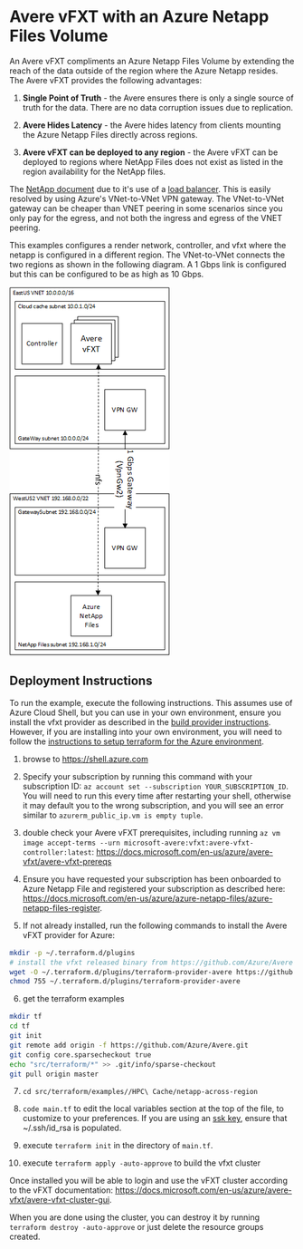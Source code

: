 # Avere vFXT with an Azure Netapp Files Volume

An Avere vFXT compliments an Azure Netapp Files Volume by extending the reach of the data outside of the region where the Azure Netapp resides.  The Avere vFXT provides the following advantages:

1. **Single Point of Truth** - the Avere ensures there is only a single source of truth for the data.  There are no data corruption issues due to replication.

2. **Avere Hides Latency** - the Avere hides latency from clients mounting the Azure Netapp Files directly across regions.

3. **Avere vFXT can be deployed to any region** - the Avere vFXT can be deployed to regions where NetApp Files does not exist as listed in the region availability for the NetApp files.

The [NetApp document](https://docs.microsoft.com/en-us/azure/azure-netapp-files/azure-netapp-files-create-volumes#best-practice) due to it's use of a [load balancer](https://docs.microsoft.com/en-us/azure/virtual-network/virtual-networks-faq#what-are-the-constraints-related-to-global-vnet-peering-and-load-balancers).  This is easily resolved by using Azure's VNet-to-VNet VPN gateway.  The VNet-to-VNet gateway can be cheaper than VNET peering in some scenarios since you only pay for the egress, and not both the ingress and egress of the VNET peering.

This examples configures a render network, controller, and vfxt where the netapp is configured in a different region.  The VNet-to-VNet connects the two regions as shown in the following diagram.  A 1 Gbps link is configured but this can be configured to be as high as 10 Gbps.

![The architecture](../../../../../docs/images/terraform/netapp-across-region.png)

## Deployment Instructions

To run the example, execute the following instructions.  This assumes use of Azure Cloud Shell, but you can use in your own environment, ensure you install the vfxt provider as described in the [build provider instructions](../../../providers/terraform-provider-avere#build-the-terraform-provider-binary).  However, if you are installing into your own environment, you will need to follow the [instructions to setup terraform for the Azure environment](https://docs.microsoft.com/en-us/azure/terraform/terraform-install-configure).

1. browse to https://shell.azure.com

2. Specify your subscription by running this command with your subscription ID:  ```az account set --subscription YOUR_SUBSCRIPTION_ID```.  You will need to run this every time after restarting your shell, otherwise it may default you to the wrong subscription, and you will see an error similar to `azurerm_public_ip.vm is empty tuple`.

3. double check your Avere vFXT prerequisites, including running `az vm image accept-terms --urn microsoft-avere:vfxt:avere-vfxt-controller:latest`: https://docs.microsoft.com/en-us/azure/avere-vfxt/avere-vfxt-prereqs

4. Ensure you have requested your subscription has been onboarded to Azure Netapp File and registered your subscription as described here: https://docs.microsoft.com/en-us/azure/azure-netapp-files/azure-netapp-files-register.

5. If not already installed, run the following commands to install the Avere vFXT provider for Azure:
```bash
mkdir -p ~/.terraform.d/plugins
# install the vfxt released binary from https://github.com/Azure/Avere
wget -O ~/.terraform.d/plugins/terraform-provider-avere https://github.com/Azure/Avere/releases/download/tfprovider_v0.8.4/terraform-provider-avere
chmod 755 ~/.terraform.d/plugins/terraform-provider-avere
```

6. get the terraform examples
```bash
mkdir tf
cd tf
git init
git remote add origin -f https://github.com/Azure/Avere.git
git config core.sparsecheckout true
echo "src/terraform/*" >> .git/info/sparse-checkout
git pull origin master
```

7. `cd src/terraform/examples//HPC\ Cache/netapp-across-region`

8. `code main.tf` to edit the local variables section at the top of the file, to customize to your preferences.  If you are using an [ssk key](https://docs.microsoft.com/en-us/azure/virtual-machines/linux/mac-create-ssh-keys), ensure that ~/.ssh/id_rsa is populated.

9. execute `terraform init` in the directory of `main.tf`.

10. execute `terraform apply -auto-approve` to build the vfxt cluster

Once installed you will be able to login and use the vFXT cluster according to the vFXT documentation: https://docs.microsoft.com/en-us/azure/avere-vfxt/avere-vfxt-cluster-gui.

When you are done using the cluster, you can destroy it by running `terraform destroy -auto-approve` or just delete the resource groups created.